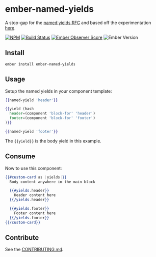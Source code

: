 # ember-named-yields

A stop-gap for the [named yields RFC] and based off the experimentation [here].

[![NPM][npm-badge-img]][npm-badge-link]
[![Build Status][travis-badge]][travis-badge-url]
[![Ember Observer Score][ember-observer-badge]][ember-observer-url]
![Ember Version][ember-version]

## Install

```no-highlight
ember install ember-named-yields
```

## Usage

Setup the named yields in your component template:

```hbs
{{named-yield 'header'}}

{{yield (hash
  header=(component 'block-for' 'header')
  footer=(component 'block-for' 'footer')
)}}

{{named-yield 'footer'}}
```

The `{{yield}}` is the body yield in this example.

## Consume

Now to use this component:

```hbs
{{#custom-card as |yields|}}
  Body content anywhere in the main block

  {{#yields.header}}
    Header content here
  {{/yields.header}}

  {{#yields.footer}}
    Footer content here
  {{/yields.footer}}
{{/custom-card}}
```

## Contribute

See the [CONTRIBUTING.md].

[named yields RFC]: https://github.com/emberjs/rfcs/pull/72
[here]: https://github.com/knownasilya/ember-yielded-portals
[CONTRIBUTING.md]: CONTRIBUTING.md
[npm-badge-img]: https://badge.fury.io/js/ember-yielded-portals.svg
[npm-badge-link]: http://badge.fury.io/js/ember-yielded-portals
[travis-badge]: https://travis-ci.org/knownasilya/ember-yielded-portals.svg
[travis-badge-url]: https://travis-ci.org/knownasilya/ember-yielded-portals
[ember-observer-badge]: http://emberobserver.com/badges/ember-yielded-portals.svg
[ember-observer-url]: http://emberobserver.com/addons/ember-yielded-portals
[ember-version]: https://embadge.io/v1/badge.svg?start=2.3.0
